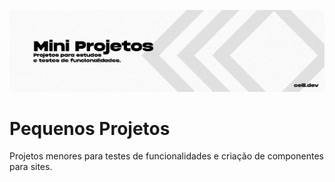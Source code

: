 ![Repository Cover](gitcover.png?raw=true "Repository Cover")
# Pequenos Projetos
Projetos menores para testes de funcionalidades e criação de componentes para sites.
